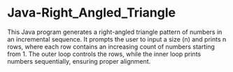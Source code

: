 # Java-Right_Angled_Triangle
This Java program generates a right-angled triangle pattern of numbers in an incremental sequence. It prompts the user to input a size (n) and prints n rows, where each row contains an increasing count of numbers starting from 1. The outer loop controls the rows, while the inner loop prints numbers sequentially, ensuring proper alignment.
